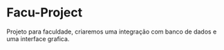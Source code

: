 # Facu-Project
Projeto para faculdade, criaremos uma integração com banco de dados e uma interface grafica.
